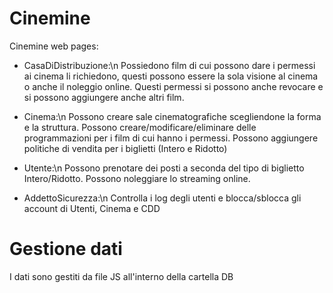 # Cinemine

Cinemine web pages:

* CasaDiDistribuzione:\n
Possiedono film di cui possono dare i permessi ai cinema li richiedono, questi possono essere la sola visione al cinema o anche il noleggio online.
Questi permessi si possono anche revocare e si possono aggiungere anche altri film.

* Cinema:\n
Possono creare sale cinematografiche scegliendone la forma e la struttura.
Possono creare/modificare/eliminare delle programmazioni per i film di cui hanno i permessi.
Possono aggiungere politiche di vendita per i biglietti (Intero e Ridotto)

* Utente:\n
Possono prenotare dei posti a seconda del tipo di biglietto Intero/Ridotto.
Possono noleggiare lo streaming online.

* AddettoSicurezza:\n
Controlla i log degli utenti e blocca/sblocca gli account di Utenti, Cinema e CDD

# Gestione dati

I dati sono gestiti da file JS all'interno della cartella DB
